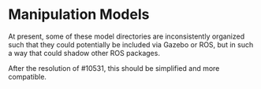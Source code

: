 # Manipulation Models

At present, some of these model directories are inconsistently organized such
that they could potentially be included via Gazebo or ROS, but in such a way
that could shadow other ROS packages.

After the resolution of #10531, this should be simplified and more compatible.
